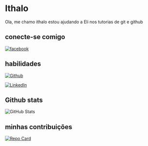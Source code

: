 # Ithalo
Ola, me chamo ithalo estou ajudando a Eli nos tutorias de git e github

## conecte-se comigo
[![facebook](https://img.shields.io/badge/Facebook-005?style=for-the-badge&logo=facebook&logoColor=white)](https://www.facebook.com/ithalo.eclipse)



## habilidades

[![Github](https://img.shields.io/badge/Github-020?style=for-the-badge&logo=github&logoColor=white)](https://github.com/PequenoIthalo)

[![LinkedIn](https://img.shields.io/badge/LinkedIn-0077B5?style=for-the-badge&logo=linkedin&logoColor=white)](https://www.linkedin.com/in/ithalosv/)

## Github stats

![GitHub Stats](https://github-readme-stats.vercel.app/api?username=SEUUSERNAME&theme=transparent&bg_color=000&border_color=30A3DC&show_icons=true&icon_color=30A3DC&title_color=E94D5F&text_color=FFF)

## minhas contribuições

[![Repo Card](https://github-readme-stats.vercel.app/api/pin/?username=SEUUSERNAME&repo=SEUREPOSITORIO&bg_color=000&border_color=30A3DC&show_icons=true&icon_color=30A3DC&title_color=E94D5F&text_color=FFF)](https://github.com/PequenoIthalo/BoraAli.git)